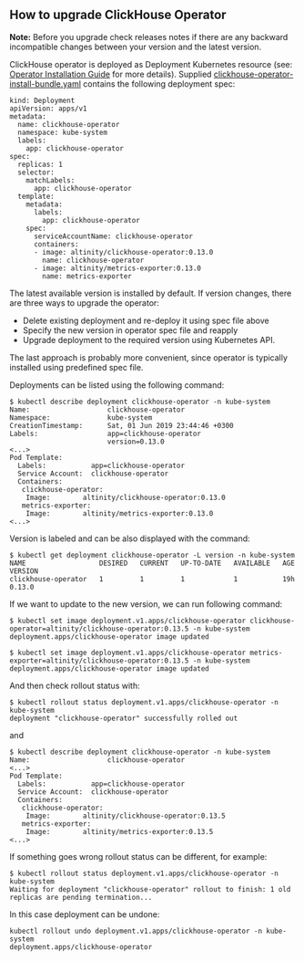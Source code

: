 ## How to upgrade ClickHouse Operator

**Note:** Before you upgrade check releases notes if there are any backward incompatible changes between your version and the latest version.

ClickHouse operator is deployed as Deployment Kubernetes resource (see: [Operator Installation Guide][operator_installation_details.md] for more details).
Supplied [clickhouse-operator-install-bundle.yaml][clickhouse-operator-install-bundle.yaml] contains the following deployment spec:
```
kind: Deployment
apiVersion: apps/v1
metadata:
  name: clickhouse-operator
  namespace: kube-system
  labels:
    app: clickhouse-operator
spec:
  replicas: 1
  selector:
    matchLabels:
      app: clickhouse-operator
  template:
    metadata:
      labels:
        app: clickhouse-operator
    spec:
      serviceAccountName: clickhouse-operator
      containers:
      - image: altinity/clickhouse-operator:0.13.0
        name: clickhouse-operator
      - image: altinity/metrics-exporter:0.13.0
        name: metrics-exporter          
```
The latest available version is installed by default. If version changes, there are three ways to upgrade the operator:
* Delete existing deployment and re-deploy it using spec file above
* Specify the new version in operator spec file and reapply
* Upgrade deployment to the required version using Kubernetes API.

The last approach is probably more convenient, since operator is typically installed using predefined spec file.

Deployments can be listed using the following command:
```
$ kubectl describe deployment clickhouse-operator -n kube-system
Name:                   clickhouse-operator
Namespace:              kube-system
CreationTimestamp:      Sat, 01 Jun 2019 23:44:46 +0300
Labels:                 app=clickhouse-operator
                        version=0.13.0
<...>
Pod Template:
  Labels:           app=clickhouse-operator
  Service Account:  clickhouse-operator
  Containers:
   clickhouse-operator:
    Image:        altinity/clickhouse-operator:0.13.0
   metrics-exporter:
    Image:        altinity/metrics-exporter:0.13.0
<...>
```
Version is labeled and can be also displayed with the command:
```
$ kubectl get deployment clickhouse-operator -L version -n kube-system
NAME                  DESIRED   CURRENT   UP-TO-DATE   AVAILABLE   AGE       VERSION
clickhouse-operator   1         1         1            1           19h       0.13.0
```

If we want to update to the new version, we can run following command:
  
```
$ kubectl set image deployment.v1.apps/clickhouse-operator clickhouse-operator=altinity/clickhouse-operator:0.13.5 -n kube-system
deployment.apps/clickhouse-operator image updated

$ kubectl set image deployment.v1.apps/clickhouse-operator metrics-exporter=altinity/clickhouse-operator:0.13.5 -n kube-system
deployment.apps/clickhouse-operator image updated

```
  
And then check rollout status with:
```
$ kubectl rollout status deployment.v1.apps/clickhouse-operator -n kube-system
deployment "clickhouse-operator" successfully rolled out
```

and
```
$ kubectl describe deployment clickhouse-operator -n kube-system
Name:                   clickhouse-operator
<...>
Pod Template:
  Labels:           app=clickhouse-operator
  Service Account:  clickhouse-operator
  Containers:
   clickhouse-operator:
    Image:        altinity/clickhouse-operator:0.13.5
   metrics-exporter:
    Image:        altinity/metrics-exporter:0.13.5
<...>
```

If something goes wrong rollout status can be different, for example:
```
$ kubectl rollout status deployment.v1.apps/clickhouse-operator -n kube-system
Waiting for deployment "clickhouse-operator" rollout to finish: 1 old replicas are pending termination...
```

In this case deployment can be undone:
```
kubectl rollout undo deployment.v1.apps/clickhouse-operator -n kube-system
deployment.apps/clickhouse-operator
```

[operator_installation_details.md]: ./operator_installation_details.md
[clickhouse-operator-install-bundle.yaml]: ../deploy/operator/clickhouse-operator-install-bundle.yaml
